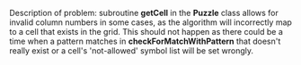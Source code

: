 Description of problem: subroutine **getCell** in the **Puzzle** class allows for invalid column numbers in some cases, as the algorithm will incorrectly map to a cell that exists in the grid. This should not happen as there could be a time when a pattern matches in **checkForMatchWithPattern** that doesn't really exist or a cell's 'not-allowed' symbol list will be set wrongly.